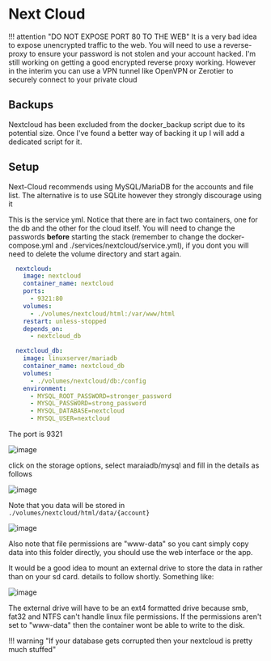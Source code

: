 # Next Cloud
!!! attention "DO NOT EXPOSE PORT 80 TO THE WEB"
    It is a very bad idea to expose unencrypted traffic to the web. You will need to use a reverse-proxy to ensure your password is not stolen and your account hacked.
    I'm still working on getting a good encrypted reverse proxy working. However in the interim you can use a VPN tunnel like OpenVPN or Zerotier to securely connect to your private cloud

## Backups

Nextcloud has been excluded from the docker_backup script due to its potential size. Once I've found a better way of backing it up I will add a dedicated script for it.

## Setup

Next-Cloud recommends using MySQL/MariaDB for the accounts and file list. The alternative is to use SQLite however they strongly discourage using it

This is the service yml. Notice that there are in fact two containers, one for the db and the other for the cloud itself. You will need to change the passwords **before** starting the stack (remember to change the docker-compose.yml and ./services/nextcloud/service.yml), if you dont you will need to delete the volume directory and start again.

```yml
  nextcloud:
    image: nextcloud
    container_name: nextcloud
    ports:
      - 9321:80
    volumes:
      - ./volumes/nextcloud/html:/var/www/html
    restart: unless-stopped
    depends_on: 
      - nextcloud_db

  nextcloud_db:
    image: linuxserver/mariadb
    container_name: nextcloud_db
    volumes:
      - ./volumes/nextcloud/db:/config
    environment:
      - MYSQL_ROOT_PASSWORD=stronger_password
      - MYSQL_PASSWORD=strong_password
      - MYSQL_DATABASE=nextcloud
      - MYSQL_USER=nextcloud

```

The port is 9321

![image](https://user-images.githubusercontent.com/46672225/69730546-f2ede200-1130-11ea-97f4-0f4f81d08fad.png)

click on the storage options, select maraiadb/mysql and fill in the details as follows

![image](https://user-images.githubusercontent.com/46672225/69731273-46acfb00-1132-11ea-9b10-579bb8b3dd9a.png)

Note that you data will be stored in `./volumes/nextcloud/html/data/{account}`

![image](https://user-images.githubusercontent.com/46672225/69732101-b1ab0180-1133-11ea-95dc-8a2e6fb80536.png)

Also note that file permissions are "www-data" so you cant simply copy data into this folder directly, you should use the web interface or the app.

It would be a good idea to mount an external drive to store the data in rather than on your sd card. details to follow shortly. Something like:

![image](https://user-images.githubusercontent.com/46672225/69873297-a3d6b700-12c0-11ea-98c9-40f358137b77.png)

The external drive will have to be an ext4 formatted drive because smb, fat32 and NTFS can't handle linux file permissions. If the permissions aren't set to "www-data" then the container wont be able to write to the disk.

!!! warning "If your database gets corrupted then your nextcloud is pretty much stuffed"